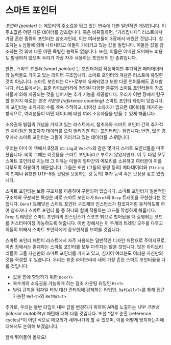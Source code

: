 # 스마트 포인터

*포인터 (pointer)* 는 메모리의 주소값을 담고 있는 변수에 대한 일반적인 개념입니다.
이 주소값은 어떤 다른 데이터를 참조합니다. 혹은 바꿔말하면, “가리킵니다”. 러스트에서
가장 흔한 종류의 포인터는 참조자인데, 이는 여러분들이 3장에서 배웠던 것입니다. 참조자는
`&` 심볼에 의해 나타내지고 이들이 가리키고 있는 값을 빌립니다. 이들은 값을 참조하는 것
외에 다른 어떤 특별한 능력도 없습니다. 또한, 이들은 어떠한 오버헤드 비용도 발생하지
않으며 우리가 가장 자주 사용하는 포인터의 한 종류입니다.

한편, *스마트 포인터 (smart pointer)* 는 포인터처럼 작동하지만 추가적인 메타데이터와
능력들도 가지고 있는 데이터 구조입니다. 스마트 포인터의 개념은 러스트에 유일한 것이
아닙니다: 스마트 포인터는 C++로부터 유래되었고 또한 다른 언어들에도 존재합니다.
러스트에서는, 표준 라이브러리에 정의된 다양한 종류의 스마트 포인터들이 참조자들에 의해
제공되는 것을 넘어서는 추가 기능을 제공합니다. 우리가 이번 장에서 탐구할 한가지 예로는
*참조 카운팅 (reference counting)* 스마트 포인터 타입이 있습니다. 이 포인터는
소유자의 수를 계속 추적하고, 더이상 소유자가 없으면 데이터를 제거하는 방식으로, 여러분들이
어떤 데이터에 대한 여러 소유자들을 만들 수 있게 해줍니다.

소유권과 빌림의 개념을 가지고 있는 러스트에서, 참조자와 스마트 포인터 간의 추가적인
차이점은 참조자가 데이터를 오직 빌리기만 하는 포인터라는 점입니다; 반면, 많은 경우에서
스마트 포인터는 그들이 가리키고 있는 데이터를 *소유*합니다.

우리는 이미 이 책에서 8장의 `String`과 `Vec<T>`와 같은 몇가지 스마트 포인터들을
마주쳤습니다. 비록 그때는 이것들을 스마트 포인터라고 부르지 않았지만요. 이 두 타입
모두 스마트 포인터로 치는데 그 이유는 이들이 얼마간의 메모리를 소유하고 여러분이 이를
다루도록 허용하기 때문입니다. 그들은 또한 (그들의 용량 등의) 메타데이터와 (`String`이
언제나 유효한 UTF-8일 것임을 보장하는 것 등의) 추가 능력 혹은 보장을 갖고 있습니다.

스마트 포인터는 보통 구조체를 이용하여 구현되어 있습니다. 스마트 포인터가 일반적인
구조체와 구분되는 특성은 바로 스마트 포인터가 `Deref`와 `Drop` 트레잇을 구현한다는
것입니다. `Deref` 트레잇은 스마트 포인터 구조체의 인스턴스가 참조자처럼 동작하도록
하여 참조자나 스마트 포인터 둘 중 하나와 함꼐 작동하는 코드를 작성하게 해줍니다.
`Drop` 트레잇은 스마트 포인터의 인스턴스가 스코프 밖으로 벗어났을 때 실행되는 코드를
커스터마이징 가능하도록 해줍니다. 이번 장에서는 이 두개의 트레잇 모두를 다루고 이들이
어째서 스마트 포인터에게 중요한지를 보여줄 것입니다.

스마트 포인터 패턴이 러스트에서 자주 사용되는 일반적인 디자인 패턴으로 주어지므로,
이번 장에서는 존재하는 스마트 포인터를 모두 다루지는 않을 것입니다. 많은 라이브러리들이
그들 자신만의 스마트 포인터를 가지고 있고, 심지어 여러분도 여러분 자신만의 것을 작성할
수 있습니다. 우리는 표준 라이브러리 내의 가장 흔한 스마트 포인터들을 다룰 것입니다:

* 값을 힙에 항당하기 위한 `Box<T>`
* 복수개의 소유권을 가능하게 하는 참조 카운팅 타입인 `Rc<T>`
* 빌림 규칙을 컴파일 타임 대신 런타임에 강제하는 타입인, `RefCell<T>`를 통해
  접근가능한 `Ref<T>`와 `RefMut<T>`

추가로, 우리는 불변 타입이 내부 값을 변경하기 위하여 API를 노출하는 *내부 가변성
(interior mutability)* 패턴에 대해 다룰 것입니다. 또한 *참조 순환
(reference cycles)*이 어떤 식으로 메모리가 세어나가게 할 수 있으며,
이를 어떻게 방지하는지에 대해서도 논의해 보겠습니다.

함께 뛰어들어 볼까요!
